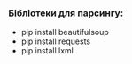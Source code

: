 ### Бібліотеки для парсингу:
- pip install beautifulsoup
- pip install requests
- pip install lxml

